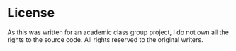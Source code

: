 # License
As this was written for an academic class group project, I do not own all the rights to the source code. All rights reserved to the original writers.
